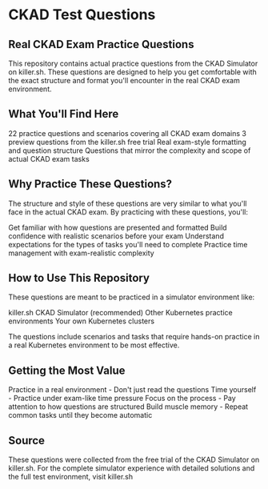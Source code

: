 # CKAD Test Questions

## Real CKAD Exam Practice Questions
This repository contains actual practice questions from the CKAD Simulator on killer.sh. These questions are designed to help you get comfortable with the exact structure and format you'll encounter in the real CKAD exam environment.

## What You'll Find Here
22 practice questions and scenarios covering all CKAD exam domains
3 preview questions from the killer.sh free trial
Real exam-style formatting and question structure
Questions that mirror the complexity and scope of actual CKAD exam tasks

## Why Practice These Questions?
The structure and style of these questions are very similar to what you'll face in the actual CKAD exam. By practicing with these questions, you'll:

Get familiar with how questions are presented and formatted
Build confidence with realistic scenarios before your exam
Understand expectations for the types of tasks you'll need to complete
Practice time management with exam-realistic complexity

## How to Use This Repository
These questions are meant to be practiced in a simulator environment like:

killer.sh CKAD Simulator (recommended)
Other Kubernetes practice environments
Your own Kubernetes clusters

The questions include scenarios and tasks that require hands-on practice in a real Kubernetes environment to be most effective.

## Getting the Most Value
Practice in a real environment - Don't just read the questions
Time yourself - Practice under exam-like time pressure
Focus on the process - Pay attention to how questions are structured
Build muscle memory - Repeat common tasks until they become automatic

## Source
These questions were collected from the free trial of the CKAD Simulator on killer.sh. For the complete simulator experience with detailed solutions and the full test environment, visit killer.sh
